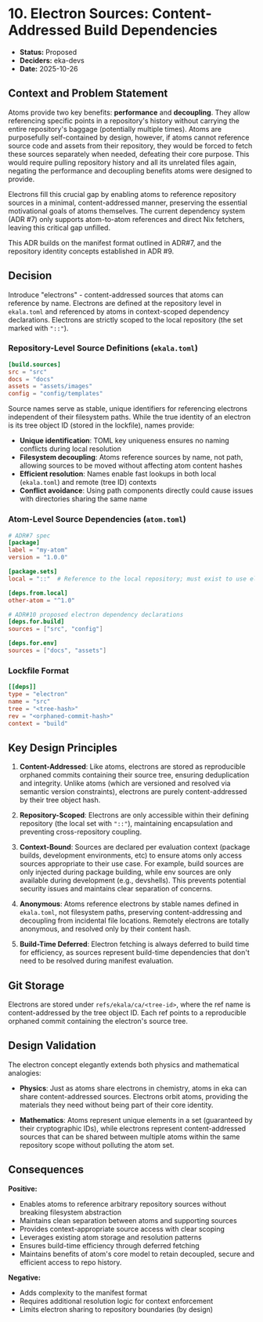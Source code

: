 # 10. Electron Sources: Content-Addressed Build Dependencies

- **Status:** Proposed
- **Deciders:** eka-devs
- **Date:** 2025-10-26

## Context and Problem Statement

Atoms provide two key benefits: **performance** and **decoupling**. They allow referencing specific points in a repository's history without carrying the entire repository's baggage (potentially multiple times). Atoms are purposefully self-contained by design, however, if atoms cannot reference source code and assets from their repository, they would be forced to fetch these sources separately when needed, defeating their core purpose. This would require pulling repository history and all its unrelated files again, negating the performance and decoupling benefits atoms were designed to provide.

Electrons fill this crucial gap by enabling atoms to reference repository sources in a minimal, content-addressed manner, preserving the essential motivational goals of atoms themselves. The current dependency system (ADR #7) only supports atom-to-atom references and direct Nix fetchers, leaving this critical gap unfilled.

This ADR builds on the manifest format outlined in ADR#7, and the repository identity concepts established in ADR #9.

## Decision

Introduce "electrons" - content-addressed sources that atoms can reference by name. Electrons are defined at the repository level in `ekala.toml` and referenced by atoms in context-scoped dependency declarations. Electrons are strictly scoped to the local repository (the set marked with `"::"`).

### Repository-Level Source Definitions (`ekala.toml`)

```toml
[build.sources]
src = "src"
docs = "docs"
assets = "assets/images"
config = "config/templates"
```

Source names serve as stable, unique identifiers for referencing electrons independent of their filesystem paths. While the true identity of an electron is its tree object ID (stored in the lockfile), names provide:

- **Unique identification**: TOML key uniqueness ensures no naming conflicts during local resolution
- **Filesystem decoupling**: Atoms reference sources by name, not path, allowing sources to be moved without affecting atom content hashes
- **Efficient resolution**: Names enable fast lookups in both local (`ekala.toml`) and remote (tree ID) contexts
- **Conflict avoidance**: Using path components directly could cause issues with directories sharing the same name

### Atom-Level Source Dependencies (`atom.toml`)

```toml
# ADR#7 spec
[package]
label = "my-atom"
version = "1.0.0"

[package.sets]
local = "::"  # Reference to the local repository; must exist to use electrons

[deps.from.local]
other-atom = "^1.0"

# ADR#10 proposed electron dependency declarations
[deps.for.build]
sources = ["src", "config"]

[deps.for.env]
sources = ["docs", "assets"]
```

### Lockfile Format

```toml
[[deps]]
type = "electron"
name = "src"
tree = "<tree-hash>"
rev = "<orphaned-commit-hash>"
context = "build"
```

## Key Design Principles

1. **Content-Addressed**: Like atoms, electrons are stored as reproducible orphaned commits containing their source tree, ensuring deduplication and integrity. Unlike atoms (which are versioned and resolved via semantic version constraints), electrons are purely content-addressed by their tree object hash.

2. **Repository-Scoped**: Electrons are only accessible within their defining repository (the local set with `"::"`), maintaining encapsulation and preventing cross-repository coupling.

3. **Context-Bound**: Sources are declared per evaluation context (package builds, development environments, etc) to ensure atoms only access sources appropriate to their use case. For example, build sources are only injected during package building, while env sources are only available during development (e.g., devshells). This prevents potential security issues and maintains clear separation of concerns.

4. **Anonymous**: Atoms reference electrons by stable names defined in `ekala.toml`, not filesystem paths, preserving content-addressing and decoupling from incidental file locations. Remotely electrons are totally anonymous, and resolved only by their content hash.

5. **Build-Time Deferred**: Electron fetching is always deferred to build time for efficiency, as sources represent build-time dependencies that don't need to be resolved during manifest evaluation.

## Git Storage

Electrons are stored under `refs/ekala/ca/<tree-id>`, where the ref name is content-addressed by the tree object ID. Each ref points to a reproducible orphaned commit containing the electron's source tree.

## Design Validation

The electron concept elegantly extends both physics and mathematical analogies:

- **Physics**: Just as atoms share electrons in chemistry, atoms in eka can share content-addressed sources. Electrons orbit atoms, providing the materials they need without being part of their core identity.

- **Mathematics**: Atoms represent unique elements in a set (guaranteed by their cryptographic IDs), while electrons represent content-addressed sources that can be shared between multiple atoms within the same repository scope without polluting the atom set.

## Consequences

**Positive:**

- Enables atoms to reference arbitrary repository sources without breaking filesystem abstraction
- Maintains clean separation between atoms and supporting sources
- Provides context-appropriate source access with clear scoping
- Leverages existing atom storage and resolution patterns
- Ensures build-time efficiency through deferred fetching
- Maintains benefits of atom's core model to retain decoupled, secure and efficient access to repo history.

**Negative:**

- Adds complexity to the manifest format
- Requires additional resolution logic for context enforcement
- Limits electron sharing to repository boundaries (by design)
